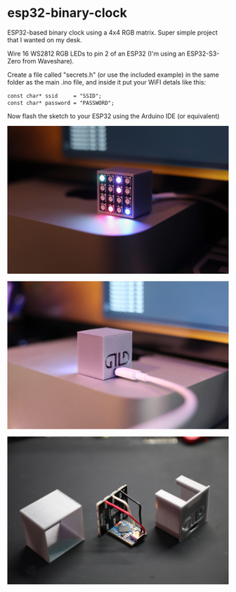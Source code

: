 # esp32-binary-clock

ESP32-based binary clock using a 4x4 RGB matrix. Super simple project that I wanted on my desk.

Wire 16 WS2812 RGB LEDs to pin 2 of an ESP32 (I'm using an ESP32-S3-Zero from Waveshare).

Create a file called "secrets.h" (or use the included example) in the same folder as the main .ino file, and inside it put your WiFI detals like this:

```
const char* ssid     = "SSID";
const char* password = "PASSWORD";
```

Now flash the sketch to your ESP32 using the Arduino IDE (or equivalent)

![Front of the Mini Binary Clock](https://github.com/obsoletenerd/esp32-binary-clock/blob/main/Mini-Binary-Clock-Front.jpg?raw=true)

![Back of the Mini Binary Clock](https://github.com/obsoletenerd/esp32-binary-clock/blob/main/Mini-Binary-Clock-Back.jpg?raw=true)

![Inside the Mini Binary Clock](https://github.com/obsoletenerd/esp32-binary-clock/blob/main/Mini-Binary-Clock-Wiring.jpg?raw=true)
